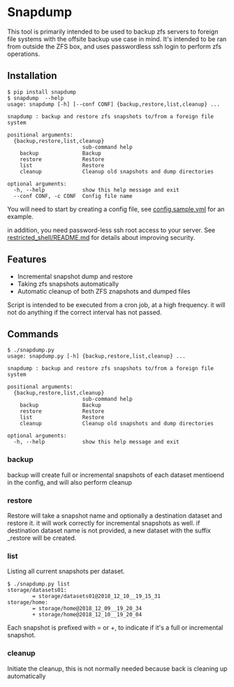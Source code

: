 # Snapdump

This tool is primarily intended to be used to backup zfs servers to foreign file systems with the offsite backup use case in mind.
It's intended to be ran from outside the ZFS box, and uses passwordless ssh login to perform zfs operations.

## Installation
```
$ pip install snapdump
$ snapdump  --help
usage: snapdump [-h] [--conf CONF] {backup,restore,list,cleanup} ...

snapdump : backup and restore zfs snapshots to/from a foreign file system

positional arguments:
  {backup,restore,list,cleanup}
                        sub-command help
    backup              Backup
    restore             Restore
    list                Restore
    cleanup             Cleanup old snapshots and dump directories

optional arguments:
  -h, --help            show this help message and exit
  --conf CONF, -c CONF  Config file name
```
You will need to start by creating a config file, see [config.sample.yml](snapdump/config.sample.yml) for an example.

in addition, you need password-less ssh root access to your server. See [restricted_shell/README.md](restricted_shell/README.md) for details about improving security.

## Features
* Incremental snapshot dump and restore
* Taking zfs snapshots automatically
* Automatic cleanup of both ZFS znapshots and dumped files

Script is intended to be executed from a cron job, at a high frequency. it will not do anything 
if the correct interval has not passed.

## Commands
```
$ ./snapdump.py     
usage: snapdump.py [-h] {backup,restore,list,cleanup} ...

snapdump : backup and restore zfs snapshots to/from a foreign file system

positional arguments:
  {backup,restore,list,cleanup}
                        sub-command help
    backup              Backup
    restore             Restore
    list                Restore
    cleanup             Cleanup old snapshots and dump directories

optional arguments:
  -h, --help            show this help message and exit
```

### backup
backup will create full or incremental snapshots of each dataset mentioend in the config, and will also perform cleanup

### restore
Restore will take a snapshot name and optionally a destination dataset and restore it. it will work correctly for incremental snapshots as well.
if destination dataset name is not provided, a new dataset with the suffix _restore will be created.

### list
Listing all current snapshots per dataset.

```
$ ./snapdump.py list
storage/datasets01:
        = storage/datasets01@2018_12_10__19_15_31
storage/home:
        = storage/home@2018_12_09__19_20_34
        + storage/home@2018_12_10__19_20_04
```
Each snapshot is prefixed with = or +, to indicate if it's a full or incremental snapshot.

### cleanup
Initiate the cleanup, this is not normally needed because back is cleaning up automatically
